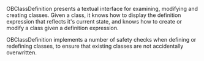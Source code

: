 OBClassDefinition presents a textual interface for examining, modifying and creating classes. Given a class, it knows how to display the definition expression that reflects it's current state, and knows how to create or modify a class given a definition expression.

OBClassDefinition implements a number of safety checks when defining or redefining classes, to ensure that existing classes are not accidentally overwritten.